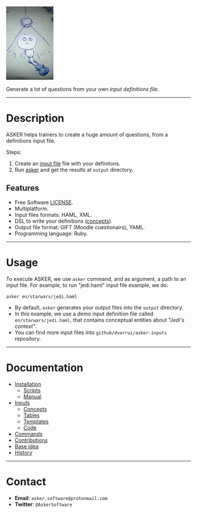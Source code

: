 
![](./docs/logo.png)

Generate a lot of questions from your own _input definitions file_.

---

# Description

ASKER helps trainers to create a huge amount of questions, from a definitions input file.

Steps:

1. Create an [input file](./docs/inputs/README.md) file with your definitons.
1. Run [asker](docs/commands.md) and get the results at `output` directory.

## Features

* Free Software [LICENSE](LICENSE).
* Multiplatform.
* Input files formats: HAML, XML.
* DSL to write your definitions ([concepts](docs/inputs/README.md)).
* Output file format: GIFT (Moodle cuestionairs), YAML.
* Programming language: Ruby.

---

# Usage

To execute ASKER, we use `asker` command, and as argument, a path to an input file. For example, to run "jedi.haml" input file example, we do:

```
asker en/starwars/jedi.haml
```

* By default, `asker` generates your output files into the `output` directory.
* In this example, we use a demo input definition file called `en/starwars/jedi.haml`, that contains conceptual entities about _"Jedi's context"_.
* You can find more input files into `github/dvarrui/asker-inputs` repository.

---

# Documentation

* [Installation](./docs/install/README.md)
    * [Scripts](docs/inouts/scripts.md)
    * [Manual](docs/inputs/manual.md)
* [Inputs](./docs/inputs/README.md)
    * [Concepts](docs/inputs/concepts.md)
    * [Tables](docs/inputs/tables.md)
    * [Templates](docs/inputs/templates.md)
    * [Code](docs/inputs/code.md)
* [Commands](./docs/commands.md)
* [Contributions](./docs/contributions.md)
* [Base idea](./docs/idea.md)
* [History](./docs/history.md)

---

# Contact

* **Email**: `asker.software@protonmail.com`
* **Twitter**: `@AskerSoftware`
